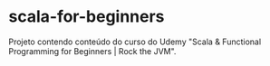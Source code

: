 # scala-for-beginners
Projeto contendo conteúdo do curso do Udemy "Scala &amp; Functional Programming for Beginners | Rock the JVM".
